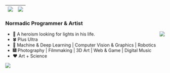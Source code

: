 | <img align="center" src="https://github-readme-stats.vercel.app/api?username=CaoYuchen&show_icons=true&hide_border=true" /> | <img align="center" src="https://github-readme-streak-stats.herokuapp.com?user=CaoYuchen&hide_border=true&date_format=M%20j%5B%2C%20Y%5D&ring=7EDDCF&fire=7EDDCF" /> |
| ------------------------------------------------------------ | ------------------------------------------------------------ |





### Normadic Programmer & Artist

<img align="right" src="https://github-readme-stats.vercel.app/api/top-langs/?username=CaoYuchen&layout=compact&hide=html" />

- 🤠 A heroism looking for lights in his life.
- 🍀 Plus Ultra
- 🌌 Machine & Deep Learning | Computer Vision & Graphics | Robotics
- 🎆 Photography | Filmmaking | 3D Art | Web & Game | Digital Music
- ❤️ Art + Science


<img align="left" src="https://visitor-badge.glitch.me/badge?page_id=CaoYuchen&left_color=red&right_color=green&left_text=Now%20You%20See%20Me" />


<!-- [![trophy](https://github-profile-trophy.vercel.app/?username=CaoYuchen&column=7)](https://github.com/CaoYuchen) -->

